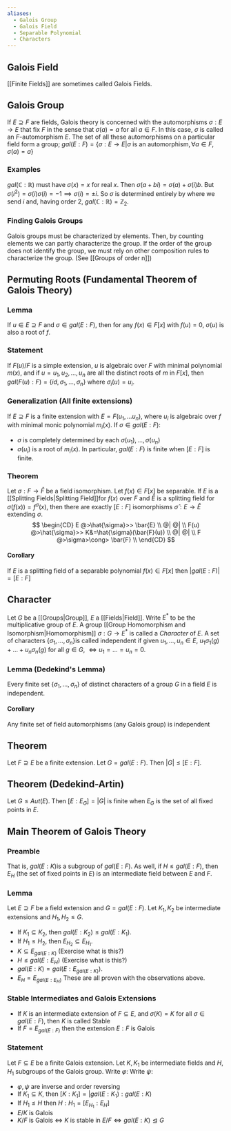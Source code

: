 ```yaml
---
aliases:
  - Galois Group
  - Galois Field
  - Separable Polynomial
  - Characters
---
```

## Galois Field

[[Finite Fields]] are sometimes called Galois Fields.
## Galois Group
 If $E\supseteq F$ are fields, Galois theory is concerned with the automorphisms $\sigma{:}E\to E$ that fix $F$ in the sense that $\sigma(a)=a$ for all $a\in F.$ In this case, $\sigma$ is called an $F$-automorphism $E$.
 The set of all these automorphisms on a particular field form a group; $gal(E:F)=\{ \sigma:E\to E| \sigma \text{ is an automorphism},  \forall a\in F,\sigma(a)=a \}$
### Examples
$gal(\mathbb{C}:\mathbb{R})$ must have $\sigma(x)=x$ for real $x$. Then $\sigma(a+bi)=\sigma(a)+\sigma(i)b$. But $\sigma(i^{2})=\sigma(i)\sigma(i)=-1\implies\sigma(i)=\pm i$. So $\sigma$ is determined entirely by where we send $i$ and, having order $2$, $gal(\mathbb{C}:\mathbb{R})=\mathbb{Z}_{2}$.
### Finding Galois Groups
Galois groups must be characterized by elements. Then, by counting elements we can partly characterize the group. If the order of the group does not identify the group, we must rely on other composition rules to characterize the group. (See [[Groups of order n]])
## Permuting Roots (Fundamental Theorem of Galois Theory)
### Lemma
If $u\in E\supseteq F$ and $\sigma \in gal(E:F)$, then for any $f(x)\in F[x]$ with $f(u)=0$, $\sigma(u)$ is also a root of $f$.
### Statement
If $F(u)/F$ is a simple extension, $u$ is algebraic over $F$ with minimal polynomial $m(x)$, and if $u=u_{1},u_{2},\dots,u_{n}$ are all the distinct roots of $m$ in $F[x]$, then $gal(F(u):F)=\{ id,\sigma_{1},\dots,\sigma_{n} \}$ where $\sigma_{i}(u)=u_{i}$.
### Generalization (All finite extensions)
If $E\supseteq F$ is a finite extension with $E=F(u_{1},\dots u_{n})$, where $u_{i}$ is algebraic over $f$ with minimal monic polynomial $m_{i}(x)$. If $\sigma \in gal(E:F)$:
- $\sigma$ is completely determined by each $\sigma(u_{1}),\dots,\sigma(u_{n})$
- $\sigma(u_{i})$ is a root of $m_{i}(x)$. 
In particular, $gal(E:F)$ is finite when $[E:F]$ is finite.
### Theorem
Let $\sigma:F\to \bar{F}$ be a field isomorphism. Let $f(x)\in F[x]$ be separable.
If $E$ is a [[Splitting Fields|Splitting Field]]for $f(x)$ over $F$ and $\bar{E}$ is a splitting field for $\sigma(f(x))=f^\sigma(x)$, then there are exactly $[E:F]$ isomorphisms $\hat{\sigma}:E\to \bar{E}$ extending $\sigma.$
$$
\begin{CD}
E @>\hat{\sigma}>> \bar{E} \\
@|         @| \\
F(u) @>\hat{\sigma}>> K&=\hat{\sigma}(\bar{F}(u)) \\
@|         @| \\
F @>\sigma>\cong> \bar{F} \\
\end{CD}
$$
#### Corollary
If $E$ is a splitting field of a separable polynomial $f(x)\in F[x]$ then  $|gal(E:F)|=[E:F]$
## Character
Let $G$ be a [[Groups|Group]], $E$ a [[Fields|Field]]. Write $E^{*}$ to be the multiplicative group of $E$. A group [[Group Homomorphism and Isomorphism|Homomorphism]] $\sigma:G\to E^{*}$ is called a *Character* of $E$.
A set of characters $\{ \sigma_{1},\dots,\sigma_n \}$is called independent if given $u_{1},\dots,u_n\in E$, $u_{1}\sigma_{1}(g)+\dots+u_n\sigma_n(g)$ for all $g\in G$, $\iff u_{1}=\dots=u_n=0$.
### Lemma (Dedekind's Lemma)
Every finite set $\{ \sigma_{1},\dots,\sigma_n \}$ of distinct characters of a group $G$ in a field $E$ is independent.
#### Corollary 
Any finite set of field automorphisms (any Galois group) is independent
## Theorem
Let $F\supseteq E$ be a finite extension. Let $G=gal(E:F)$. Then $|G|\leq[E:F]$.
## Theorem (Dedekind-Artin)
Let $G\leq Aut(E)$. Then $[E:E_G]=|G|$ is finite when $E_G$ is the set of all fixed points in $E$.
## Main Theorem of Galois Theory
### Preamble
That is, $gal(E:K)$is a subgroup of  $gal(E:F)$.
As well, if $H\leq gal(E:F)$, then $E_H$ (the set of fixed points in $E$) is an intermediate field between $E$ and $F$.
### Lemma
Let $E\supseteq F$ be a field extension and $G=gal(E:F)$. Let $K_{1},K_{2}$ be intermediate extensions and $H_{1},H_{2}\leq G$.
- If $K_{1}\subseteq K_{2}$, then $gal(E:K_{2})\leq gal(E:K_{1})$.
- If $H_{1}\leq H_{2}$, then $E_{H_{2}}\subseteq E_{H_{1}}$.
- $K\subseteq E_{gal(E:K)}$ (Exercise what is this?)
- $H\leq gal(E:E_H)$ (Exercise what is this?)
- $gal(E:K)=gal(E:E_{gal(E:K)})$.
- $E_H=E_{gal(E:E_H)}$ 
These are all proven with the observations above.
### Stable Intermediates and Galois Extensions
- If $K$ is an intermediate extension of $F\subseteq E$, and $\sigma(K)=K$ for all $\sigma \in gal(E:F)$, then $K$ is called Stable
- If $F=E_{gal(E:F)}$ then the extension $E:F$ is Galois
### Statement
Let $F\subseteq E$ be a finite Galois extension. Let $K,K_{1}$ be intermediate fields and $H,H_{1}$ subgroups of the Galois group.
Write $\varphi:$
Write $\psi:$
- $\varphi,\psi$ are inverse and order reversing
- If $K_{1}\subseteq K$, then $[K:K_{1}]=|gal(E:K_{1}):gal(E:K)$
- If $H_{1}\leq H$ then $H:H_{1}=[E_{H_{1}}:E_H]$
- $E / K$ is Galois
- $K / F$ is Galois $\iff$ $K$ is stable in $E /F \iff gal(E:K)\trianglelefteq G$

